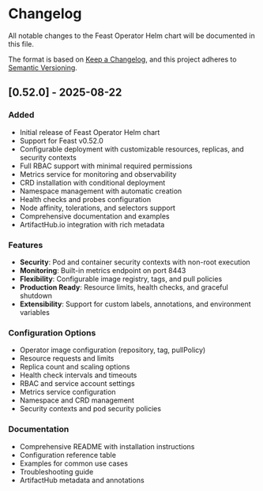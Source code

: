 # Changelog

All notable changes to the Feast Operator Helm chart will be documented in this file.

The format is based on [Keep a Changelog](https://keepachangelog.com/en/1.0.0/),
and this project adheres to [Semantic Versioning](https://semver.org/spec/v2.0.0.html).

## [0.52.0] - 2025-08-22

### Added
- Initial release of Feast Operator Helm chart
- Support for Feast v0.52.0
- Configurable deployment with customizable resources, replicas, and security contexts
- Full RBAC support with minimal required permissions
- Metrics service for monitoring and observability
- CRD installation with conditional deployment
- Namespace management with automatic creation
- Health checks and probes configuration
- Node affinity, tolerations, and selectors support
- Comprehensive documentation and examples
- ArtifactHub.io integration with rich metadata

### Features
- **Security**: Pod and container security contexts with non-root execution
- **Monitoring**: Built-in metrics endpoint on port 8443
- **Flexibility**: Configurable image registry, tags, and pull policies
- **Production Ready**: Resource limits, health checks, and graceful shutdown
- **Extensibility**: Support for custom labels, annotations, and environment variables

### Configuration Options
- Operator image configuration (repository, tag, pullPolicy)
- Resource requests and limits
- Replica count and scaling options
- Health check intervals and timeouts
- RBAC and service account settings
- Metrics service configuration
- Namespace and CRD management
- Security contexts and pod security policies

### Documentation
- Comprehensive README with installation instructions
- Configuration reference table
- Examples for common use cases
- Troubleshooting guide
- ArtifactHub metadata and annotations

